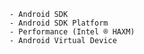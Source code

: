     - Android SDK
    - Android SDK Platform
    - Performance (Intel ® HAXM)
    - Android Virtual Device
